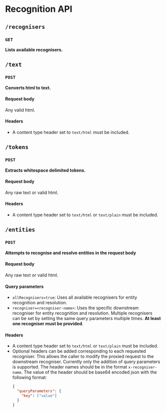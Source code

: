 # Recognition API

## `/recognisers`
### `GET`
**Lists available recognisers.**


## `/text`
### `POST`
**Converts html to text.**

#### Request body
Any valid html.

#### Headers
* A content type header set to `text/html` must be included.


## `/tokens`
### `POST`
**Extracts whitespace delimited tokens.**

#### Request body
Any raw text or valid html.

#### Headers
* A content type header set to `text/html` or `text/plain` must be included.

## `/entities`
### `POST`
**Attempts to recognise and resolve entities in the request body**

#### Request body
Any raw text or valid html.

#### Query parameters
* `allRecognisers=true`: Uses all available recognisers for entity recognition and resolution.
* `recogniser=<recogniser-name>`: Uses the specific downstream recogniser for entity recognition and resolution.
Multiple recognisers can be set by setting the same query parameters multiple times. **At least one recogniser must be provided**.

#### Headers
* A content type header set to `text/html` or `text/plain` must be included.
* Optional headers can be added corresponding to each requested recogniser.
This allows the caller to modify the proxied request to the downstream recogniser.
Currently only the addition of query parameters is supported.
The header names should be in the format `x-recogniser-name`.
The value of the header should be base64 encoded json with the following format: 
    ```json
    {
      "queryParameters": {
        "key": ["value"]
      }
    }
    ```
